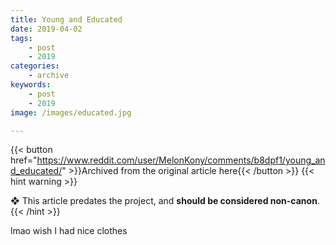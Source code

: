 ```yaml
---
title: Young and Educated
date: 2019-04-02
tags:
    - post
    - 2019
categories:
    - archive
keywords:
    - post
    - 2019
image: /images/educated.jpg

---
```

{{< button href="https://www.reddit.com/user/MelonKony/comments/b8dpf1/young_and_educated/" >}}Archived from the original article here{{< /button >}}
{{< hint warning >}}

❖ This article predates the project, and **should be considered non-canon**.
{{< /hint >}}

lmao wish I had nice clothes
